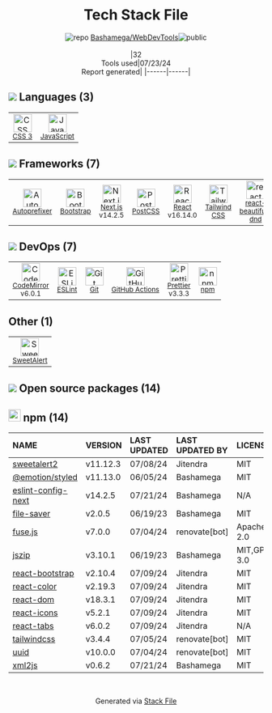 <div align="center">

# Tech Stack File

![](https://img.stackshare.io/repo.svg "repo") [Bashamega/WebDevTools](https://github.com/Bashamega/WebDevTools)![](https://img.stackshare.io/public_badge.svg "public")
<br/><br/>
|32<br/>Tools used|07/23/24 <br/>Report generated|
|------|------|

</div>

## <img src='https://img.stackshare.io/languages.svg'/> Languages (3)

<table><tr>
  <td align='center'>
  <img width='36' height='36' src='https://img.stackshare.io/service/6727/css.png' alt='CSS 3'>
  <br>
  <sub><a href="https://developer.mozilla.org/en-US/docs/Web/CSS/CSS3">CSS 3</a></sub>
  <br>
  <sub></sub>
</td>

<td align='center'>
  <img width='36' height='36' src='https://img.stackshare.io/service/1209/javascript.jpeg' alt='JavaScript'>
  <br>
  <sub><a href="https://developer.mozilla.org/en-US/docs/Web/JavaScript">JavaScript</a></sub>
  <br>
  <sub></sub>
</td>

</tr>
</table>

## <img src='https://img.stackshare.io/frameworks.svg'/> Frameworks (7)

<table><tr>
  <td align='center'>
  <img width='36' height='36' src='https://img.stackshare.io/service/2202/72d087642cfce6fef6f2dabec5bf49e8_400x400.png' alt='Autoprefixer'>
  <br>
  <sub><a href="https://github.com/postcss/autoprefixer">Autoprefixer</a></sub>
  <br>
  <sub></sub>
</td>

<td align='center'>
  <img width='36' height='36' src='https://img.stackshare.io/service/1101/C9QJ7V3X.png' alt='Bootstrap'>
  <br>
  <sub><a href="http://getbootstrap.com/">Bootstrap</a></sub>
  <br>
  <sub></sub>
</td>

<td align='center'>
  <img width='36' height='36' src='https://img.stackshare.io/service/5936/nextjs.png' alt='Next.js'>
  <br>
  <sub><a href="https://nextjs.org/">Next.js</a></sub>
  <br>
  <sub>v14.2.5</sub>
</td>

<td align='center'>
  <img width='36' height='36' src='https://img.stackshare.io/service/3339/rlFcjEdI.png' alt='PostCSS'>
  <br>
  <sub><a href="https://github.com/postcss/postcss">PostCSS</a></sub>
  <br>
  <sub></sub>
</td>

<td align='center'>
  <img width='36' height='36' src='https://img.stackshare.io/service/1020/OYIaJ1KK.png' alt='React'>
  <br>
  <sub><a href="https://reactjs.org/">React</a></sub>
  <br>
  <sub>v16.14.0</sub>
</td>

<td align='center'>
  <img width='36' height='36' src='https://img.stackshare.io/service/8158/default_660b7c41c3ba489cb581eec89c04655404258c19.png' alt='Tailwind CSS'>
  <br>
  <sub><a href="https://tailwindcss.com">Tailwind CSS</a></sub>
  <br>
  <sub></sub>
</td>

<td align='center'>
  <img width='36' height='36' src='https://img.stackshare.io/service/9878/react-beautiful-dnd-logo.png' alt='react-beautiful-dnd'>
  <br>
  <sub><a href="https://github.com/atlassian/react-beautiful-dnd">react-beautiful-dnd</a></sub>
  <br>
  <sub></sub>
</td>

</tr>
</table>

## <img src='https://img.stackshare.io/devops.svg'/> DevOps (7)

<table><tr>
  <td align='center'>
  <img width='36' height='36' src='https://img.stackshare.io/service/2490/E_fCaAi6.png' alt='CodeMirror'>
  <br>
  <sub><a href="http://codemirror.net/">CodeMirror</a></sub>
  <br>
  <sub>v6.0.1</sub>
</td>

<td align='center'>
  <img width='36' height='36' src='https://img.stackshare.io/service/3337/Q4L7Jncy.jpg' alt='ESLint'>
  <br>
  <sub><a href="http://eslint.org/">ESLint</a></sub>
  <br>
  <sub></sub>
</td>

<td align='center'>
  <img width='36' height='36' src='https://img.stackshare.io/service/1046/git.png' alt='Git'>
  <br>
  <sub><a href="http://git-scm.com/">Git</a></sub>
  <br>
  <sub></sub>
</td>

<td align='center'>
  <img width='36' height='36' src='https://img.stackshare.io/service/11563/actions.png' alt='GitHub Actions'>
  <br>
  <sub><a href="https://github.com/features/actions">GitHub Actions</a></sub>
  <br>
  <sub></sub>
</td>

<td align='center'>
  <img width='36' height='36' src='https://img.stackshare.io/service/7035/default_66f265943abed56bcdbfca1c866a4261b1fbb063.jpg' alt='Prettier'>
  <br>
  <sub><a href="https://prettier.io/">Prettier</a></sub>
  <br>
  <sub>v3.3.3</sub>
</td>

<td align='center'>
  <img width='36' height='36' src='https://img.stackshare.io/service/1120/lejvzrnlpb308aftn31u.png' alt='npm'>
  <br>
  <sub><a href="https://www.npmjs.com/">npm</a></sub>
  <br>
  <sub></sub>
</td>

</tr>
</table>

## Other (1)

<table><tr>
  <td align='center'>
  <img width='36' height='36' src='https://ucarecdn.com/c4c55828-7bcf-4661-8f4f-52745636aafd/' alt='SweetAlert'>
  <br>
  <sub><a href="https://sweetalert.js.org/">SweetAlert</a></sub>
  <br>
  <sub></sub>
</td>

</tr>
</table>

## <img src='https://img.stackshare.io/group.svg' /> Open source packages (14)</h2>

## <img width='24' height='24' src='https://img.stackshare.io/service/1120/lejvzrnlpb308aftn31u.png'/> npm (14)

| NAME                                                           | VERSION  | LAST UPDATED | LAST UPDATED BY | LICENSE     | VULNERABILITIES                                             |
| :------------------------------------------------------------- | :------- | :----------- | :-------------- | :---------- | :---------------------------------------------------------- |
| [sweetalert2](https://www.npmjs.com/sweetalert2)               | v11.12.3 | 07/08/24     | Jitendra        | MIT         | [](https://github.com/advisories/GHSA-mrr8-v49w-3333) (Low) |
| [@emotion/styled](https://www.npmjs.com/@emotion/styled)       | v11.13.0 | 06/05/24     | Bashamega       | MIT         | N/A                                                         |
| [eslint-config-next](https://www.npmjs.com/eslint-config-next) | v14.2.5  | 07/21/24     | Bashamega       | N/A         | N/A                                                         |
| [file-saver](https://www.npmjs.com/file-saver)                 | v2.0.5   | 06/19/23     | Bashamega       | MIT         | N/A                                                         |
| [fuse.js](https://www.npmjs.com/fuse.js)                       | v7.0.0   | 07/04/24     | renovate[bot]   | Apache-2.0  | N/A                                                         |
| [jszip](https://www.npmjs.com/jszip)                           | v3.10.1  | 06/19/23     | Bashamega       | MIT,GPL-3.0 | N/A                                                         |
| [react-bootstrap](https://www.npmjs.com/react-bootstrap)       | v2.10.4  | 07/09/24     | Jitendra        | MIT         | N/A                                                         |
| [react-color](https://www.npmjs.com/react-color)               | v2.19.3  | 07/09/24     | Jitendra        | MIT         | N/A                                                         |
| [react-dom](https://www.npmjs.com/react-dom)                   | v18.3.1  | 07/09/24     | Jitendra        | MIT         | N/A                                                         |
| [react-icons](https://www.npmjs.com/react-icons)               | v5.2.1   | 07/09/24     | Jitendra        | MIT         | N/A                                                         |
| [react-tabs](https://www.npmjs.com/react-tabs)                 | v6.0.2   | 07/09/24     | Jitendra        | N/A         | N/A                                                         |
| [tailwindcss](https://www.npmjs.com/tailwindcss)               | v3.4.4   | 07/05/24     | renovate[bot]   | MIT         | N/A                                                         |
| [uuid](https://www.npmjs.com/uuid)                             | v10.0.0  | 07/04/24     | renovate[bot]   | MIT         | N/A                                                         |
| [xml2js](https://www.npmjs.com/xml2js)                         | v0.6.2   | 07/21/24     | Bashamega       | MIT         | N/A                                                         |

<br/>
<div align='center'>

Generated via [Stack File](https://github.com/marketplace/stack-file)
